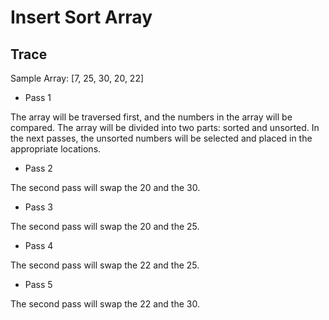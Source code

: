 # Insert Sort Array

## Trace
Sample Array: [7, 25, 30, 20, 22]

* Pass 1

The array will be traversed first, and the numbers in the array will be compared. The array will be divided into two parts: sorted and unsorted. In the next passes, the unsorted numbers will be selected and placed in the appropriate locations.

* Pass 2

The second pass will swap the 20 and the 30.

* Pass 3

The second pass will swap the 20 and the 25.

* Pass 4

The second pass will swap the 22 and the 25.

* Pass 5

The second pass will swap the 22 and the 30.